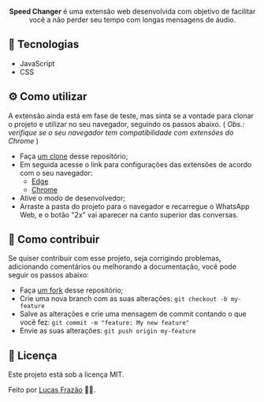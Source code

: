 <p align="center"> <strong>Speed Changer</strong> é uma extensão web desenvolvida com objetivo de facilitar você a não perder seu tempo com longas mensagens de áudio. </p>

## 🚀 Tecnologias
* JavaScript 
* CSS

## ⚙️ Como utilizar
A extensão ainda está em fase de teste, mas sinta se a vontade para clonar o projeto e utilizar no seu navegador, seguindo os passos abaixo. ( _Obs.: verifique se o seu navegador tem compatibilidade com extensões do Chrome_ )
* Faça [um clone](https://github.com/lucasfrazao/speedchanger) desse repositório;
* Em seguida acesse o link para configurações das extensões de acordo com o seu navegador: 
  - [Edge](edge://extensions/)
  - [Chrome](chrome://extensions/)
* Ative o modo de desenvolvedor;
* Arraste a pasta do projeto para o navegador e recarregue o WhatsApp Web, e o botão "2x" vai aparecer na canto superior das conversas.


## 🤔 Como contribuir
Se quiser contribuir com esse projeto, seja corrigindo problemas, adicionando comentários ou melhorando a documentação, você pode seguir os passos abaixo:
* Faça [um fork](https://help.github.com/pt/github/getting-started-with-github/fork-a-repo) desse repositório;
* Crie uma nova branch com as suas alterações: `git checkout -b my-feature`
* Salve as alterações e crie uma mensagem de commit contando o que você fez: `git commit -m "feature: My new feature"`
* Envie as suas alterações: `git push origin my-feature`


## 📝 Licença
Este projeto está sob a licença MIT.

Feito por [Lucas Frazão](https://www.linkedin.com/in/lucas-fraz%C3%A3o/) 👋🏻.
